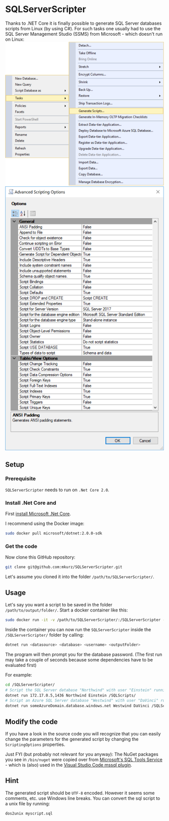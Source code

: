 # SQLServerScripter

Thanks to .NET Core it is finally possible to generate SQL Server databases scripts from Linux (by using C#).
For such tasks one usually had to use the SQL Server Management Studio (SSMS) from Microsoft - which doesn't run on Linux:
![ SQL Server Management Studio Context Menu](/images/ssms-right-click.png)
![ SQL Server Management Studio Advanced Scripting Options](/images/ssms-advanced-scripting-options.png)

## Setup

### Prerequisite

`SQLServerScripter` needs to run on `.Net Core 2.0`.

### Install .Net Core and

First [install Microsoft .Net Core](https://www.microsoft.com/net/core).

I recommend using the Docker image:

```bash
sudo docker pull microsoft/dotnet:2.0.0-sdk
```

### Get the code

Now clone this GitHub repository:
```bash
git clone git@github.com:mkurz/SQLServerScripter.git
```

Let's assume you cloned it into the folder `/path/to/SQLServerScripter/`.

## Usage

Let's say you want a script to be saved in the folder `/path/to/output/folder/`. Start a docker container like this:

```bash
sudo docker run -it -v /path/to/SQLServerScripter/:/SQLServerScripter -v /path/to/output/folder/:/SQLScripts --rm microsoft/dotnet:2.0.0-sdk
```

Inside the container you can now run the `SQLServerScripter` inside the `/SQLServerScripter/` folder by calling:
```bash
dotnet run <datasource> <database> <username> <outputFolder>
```
The program will then prompt you for the database password.
(The first run may take a couple of seconds because some dependencies have to be evaluated first)

For example:

```bash
cd /SQLServerScripter/
# Script the SQL Server database "Northwind" with user "Einstein" running on another docker container or the host via IP on port 1436:
dotnet run 172.17.0.5,1436 Northwind Einstein /SQLScripts/
# Script an Azure SQL Server database "Westwind" with user "DaVinci" running in the Azure cloud:
dotnet run someAzureDomain.database.windows.net Westwind DaVinci /SQLScripts/
```

## Modify the code

If you have a look in the source code you will recognize that you can easily change the parameters for the generated script by changing the `ScriptingOptions` properties.

Just FYI (but probably not relevant for you anyway):
The NuGet packages you see in `/bin/nuget` were copied over from [Microsoft's SQL Tools Service](https://github.com/Microsoft/sqltoolsservice/tree/7ef81d0e5409dab6ba999b21f5214fc43bd0f08c/bin/nuget) - which is (also) used in the [Visual Studio Code mssql plugin](https://marketplace.visualstudio.com/items?itemName=ms-mssql.mssql).

## Hint

The generated script should be `UTF-8` encoded. However it seems some comments, etc. use Windows line breaks. You can convert the sql script to a unix file by running:

```bash
dos2unix myscript.sql
```
